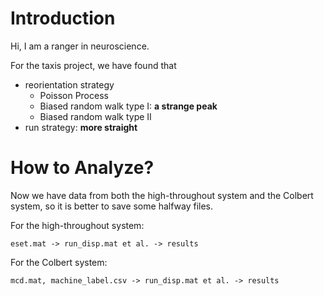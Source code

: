 # Introduction

Hi, I am a ranger in neuroscience.

For the taxis project, we have found that

* reorientation strategy
  * Poisson Process
  * Biased random walk type I: **a strange peak**
  * Biased random walk type II
* run strategy: **more straight**



# How to Analyze?

Now we have data from both the high-throughout system and the Colbert system, so it is better to save some halfway files.

For the high-throughout system:

`eset.mat -> run_disp.mat et al. -> results`

For the Colbert system:

`mcd.mat, machine_label.csv -> run_disp.mat et al. -> results`